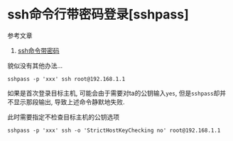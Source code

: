 # ssh命令行带密码登录[sshpass]

参考文章

1. [ssh命令带密码](https://blog.51cto.com/xhk777/2045121)

貌似没有其他办法...

```
sshpass -p 'xxx' ssh root@192.168.1.1
```

如果是首次登录目标主机, 可能会由于需要对ta的公钥输入`yes`, 但是`sshpass`却并不显示那段输出, 导致上述命令静默地失败.

此时需要指定不检查目标主机的公钥选项

```
sshpass -p 'xxx' ssh -o 'StrictHostKeyChecking no' root@192.168.1.1
```
